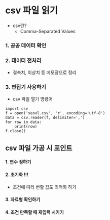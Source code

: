 # csv 파일 읽기

- csv란?
  - Comma-Separated Values

### 1. 공공 데이터 확인



### 2. 데이터 전처리

- 결측치, 이상치 등 메모장으로 정리



### 3. 편집기 사용하기

- csv 파일 열기 명령어

```
import csv
f = open('seoul.csv', 'r', encoding='utf-8')
data = csv.reader(f, delimiter=',')
for row in data:
	print(row)
f.close()
```



## csv 파일 가공 시 포인트

#### 1. 변수 정하기

#### 2. 초기화 !!!

- 조건에 따라 변할 값도 최적화 하기

#### 3. 자료형 확인하기

#### 4. 조건 만족할 때 재입력 시키기



